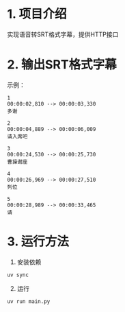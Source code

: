 # 1. 项目介绍
实现语音转SRT格式字幕，提供HTTP接口

# 2. 输出SRT格式字幕
示例：
```
1
00:00:02,810 --> 00:00:03,330
多谢

2
00:00:04,889 --> 00:00:06,009
请入席吧

3
00:00:24,530 --> 00:00:25,730
曹操谢座

4
00:00:26,969 --> 00:00:27,510
列位

5
00:00:28,989 --> 00:00:33,465
请
```

# 3. 运行方法
1. 安装依赖
```
uv sync
```
2. 运行
```
uv run main.py
```
